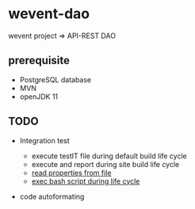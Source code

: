 # wevent-dao
wevent project => API-REST DAO

## prerequisite
- PostgreSQL database
- MVN
- openJDK 11

## TODO

- Integration test
    - execute testIT file during default build life cycle
    - execute and report during site build life cycle
    - [read properties from file](https://www.mojohaus.org/properties-maven-plugin/)
    - [exec bash script during life cycle](https://www.mojohaus.org/exec-maven-plugin/)

- code autoformating



